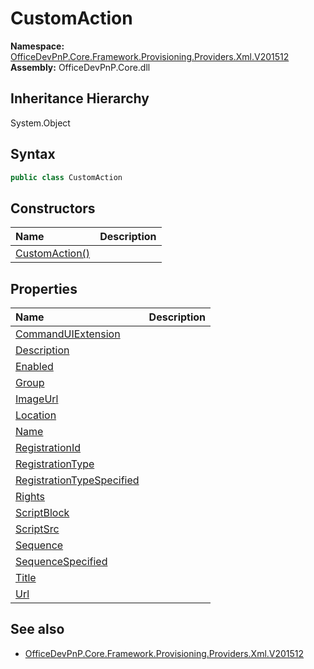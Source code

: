 # CustomAction
  

**Namespace:** [OfficeDevPnP.Core.Framework.Provisioning.Providers.Xml.V201512](OfficeDevPnP.Core.Framework.Provisioning.Providers.Xml.V201512.md)  
**Assembly:** OfficeDevPnP.Core.dll  
## Inheritance Hierarchy
System.Object  


## Syntax
```C#
public class CustomAction
```
## Constructors
|**Name**|**Description**|
|:-----|:-----|
| [CustomAction()](OfficeDevPnP.Core.Framework.Provisioning.Providers.Xml.V201512.CustomAction.ctor1.md) | 
## Properties
|**Name**|**Description**|
|:-----|:-----|
| [CommandUIExtension](OfficeDevPnP.Core.Framework.Provisioning.Providers.Xml.V201512.CustomAction.CommandUIExtension.md) | 
| [Description](OfficeDevPnP.Core.Framework.Provisioning.Providers.Xml.V201512.CustomAction.Description.md) | 
| [Enabled](OfficeDevPnP.Core.Framework.Provisioning.Providers.Xml.V201512.CustomAction.Enabled.md) | 
| [Group](OfficeDevPnP.Core.Framework.Provisioning.Providers.Xml.V201512.CustomAction.Group.md) | 
| [ImageUrl](OfficeDevPnP.Core.Framework.Provisioning.Providers.Xml.V201512.CustomAction.ImageUrl.md) | 
| [Location](OfficeDevPnP.Core.Framework.Provisioning.Providers.Xml.V201512.CustomAction.Location.md) | 
| [Name](OfficeDevPnP.Core.Framework.Provisioning.Providers.Xml.V201512.CustomAction.Name.md) | 
| [RegistrationId](OfficeDevPnP.Core.Framework.Provisioning.Providers.Xml.V201512.CustomAction.RegistrationId.md) | 
| [RegistrationType](OfficeDevPnP.Core.Framework.Provisioning.Providers.Xml.V201512.CustomAction.RegistrationType.md) | 
| [RegistrationTypeSpecified](OfficeDevPnP.Core.Framework.Provisioning.Providers.Xml.V201512.CustomAction.RegistrationTypeSpecified.md) | 
| [Rights](OfficeDevPnP.Core.Framework.Provisioning.Providers.Xml.V201512.CustomAction.Rights.md) | 
| [ScriptBlock](OfficeDevPnP.Core.Framework.Provisioning.Providers.Xml.V201512.CustomAction.ScriptBlock.md) | 
| [ScriptSrc](OfficeDevPnP.Core.Framework.Provisioning.Providers.Xml.V201512.CustomAction.ScriptSrc.md) | 
| [Sequence](OfficeDevPnP.Core.Framework.Provisioning.Providers.Xml.V201512.CustomAction.Sequence.md) | 
| [SequenceSpecified](OfficeDevPnP.Core.Framework.Provisioning.Providers.Xml.V201512.CustomAction.SequenceSpecified.md) | 
| [Title](OfficeDevPnP.Core.Framework.Provisioning.Providers.Xml.V201512.CustomAction.Title.md) | 
| [Url](OfficeDevPnP.Core.Framework.Provisioning.Providers.Xml.V201512.CustomAction.Url.md) | 
## See also
- [OfficeDevPnP.Core.Framework.Provisioning.Providers.Xml.V201512](OfficeDevPnP.Core.Framework.Provisioning.Providers.Xml.V201512.md)
